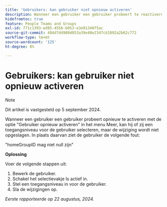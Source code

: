 ```yaml
---
title: 'Gebruikers: kan gebruiker niet opnieuw activeren'
description: Wanneer een gebruiker een gebruiker probeert te reactiveren gebruikend de Reactivate gebruikersoptie in het Meer menu, kunnen zij een toegangsniveau voor de gebruiker selecteren, maar de verandering wordt niet bewaard. In plaats daarvan ziet de gebruiker een fout. Er is een tijdelijke oplossing beschikbaar.
hidefromtoc: true
feature: People Teams and Groups
exl-id: 771c1393-ed95-4556-b053-e3e91348f5ac
source-git-commit: 484d7d4988d053a39e48e2347cb1892a2b62c772
workflow-type: tm+mt
source-wordcount: '125'
ht-degree: 0%

---
```


# Gebruikers: kan gebruiker niet opnieuw activeren

>[!NOTE]
>
>Dit artikel is vastgesteld op 5 september 2024.

Wanneer een gebruiker een gebruiker probeert opnieuw te activeren met de optie &quot;Gebruiker opnieuw activeren&quot; in het menu Meer, kan hij of zij een toegangsniveau voor de gebruiker selecteren, maar de wijziging wordt niet opgeslagen. In plaats daarvan ziet de gebruiker de volgende fout:

&quot;homeGroupID mag niet null zijn&quot;

**Oplossing**

Voer de volgende stappen uit:

1. Bewerk de gebruiker.
1. Schakel het selectievakje Is actief in.
1. Stel een toegangsniveau in voor de gebruiker.
1. Sla de wijzigingen op.

_Eerste rapporteerde op 22 augustus, 2024._
